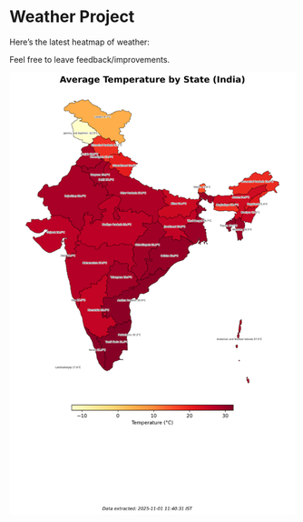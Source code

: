 # Weather Project

Here’s the latest heatmap of weather:

Feel free to leave feedback/improvements.

![India Heatmap](docs/assets/india_heatmap.png?v=05A45A)
